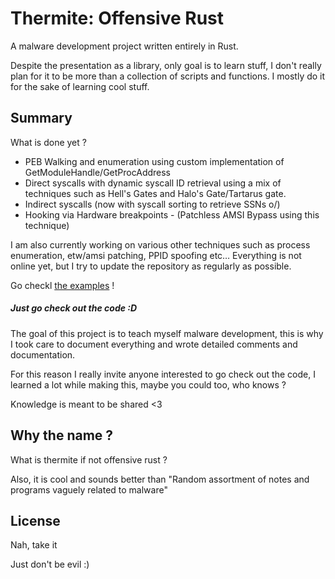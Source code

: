# Thermite: Offensive Rust

A malware development project written entirely in Rust.

Despite the presentation as a library, only goal is to learn stuff, I don't really plan for it to be more than a collection of scripts and functions. 
I mostly do it for the sake of learning cool stuff.

## Summary

What is done yet ?

* PEB Walking and enumeration using custom implementation of GetModuleHandle/GetProcAddress
* Direct syscalls with dynamic syscall ID retrieval using a mix of techniques such as Hell's Gates and Halo's Gate/Tartarus gate.
* Indirect syscalls (now with syscall sorting to retrieve SSNs o/)
* Hooking via Hardware breakpoints - (Patchless AMSI Bypass using this technique)

I am also currently working on various other techniques such as process enumeration, etw/amsi patching, PPID spoofing etc… Everything is not online yet, but I try to update the repository as regularly as possible.

Go checkl [the examples](/examples/readme.md) !

##### Just go check out the code :D

The goal of this project is to teach myself malware development, this is why I took care to document everything and wrote detailed comments and documentation.

For this reason I really invite anyone interested to go check out the code, I learned a lot while making this, maybe you could too, who knows ?

Knowledge is meant to be shared <3

## Why the name ?

What is thermite if not offensive rust ?

Also, it is cool and sounds better than "Random assortment of notes and programs vaguely related to malware"

## License

Nah, take it

Just don't be evil :)

